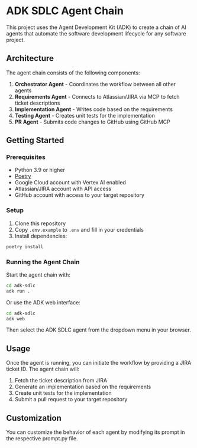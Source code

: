 # ADK SDLC Agent Chain

This project uses the Agent Development Kit (ADK) to create a chain of AI agents that automate the software development lifecycle for any software project.

## Architecture

The agent chain consists of the following components:

1. **Orchestrator Agent** - Coordinates the workflow between all other agents
2. **Requirements Agent** - Connects to Atlassian/JIRA via MCP to fetch ticket descriptions
3. **Implementation Agent** - Writes code based on the requirements
4. **Testing Agent** - Creates unit tests for the implementation
5. **PR Agent** - Submits code changes to GitHub using GitHub MCP

## Getting Started

### Prerequisites

- Python 3.9 or higher
- [Poetry](https://python-poetry.org/docs/#installation)
- Google Cloud account with Vertex AI enabled
- Atlassian/JIRA account with API access
- GitHub account with access to your target repository

### Setup

1. Clone this repository
2. Copy `.env.example` to `.env` and fill in your credentials
3. Install dependencies:

```bash
poetry install
```

### Running the Agent Chain

Start the agent chain with:

```bash
cd adk-sdlc
adk run .
```

Or use the ADK web interface:

```bash
cd adk-sdlc
adk web
```

Then select the ADK SDLC agent from the dropdown menu in your browser.

## Usage

Once the agent is running, you can initiate the workflow by providing a JIRA ticket ID. The agent chain will:

1. Fetch the ticket description from JIRA
2. Generate an implementation based on the requirements
3. Create unit tests for the implementation
4. Submit a pull request to your target repository

## Customization

You can customize the behavior of each agent by modifying its prompt in the respective prompt.py file.